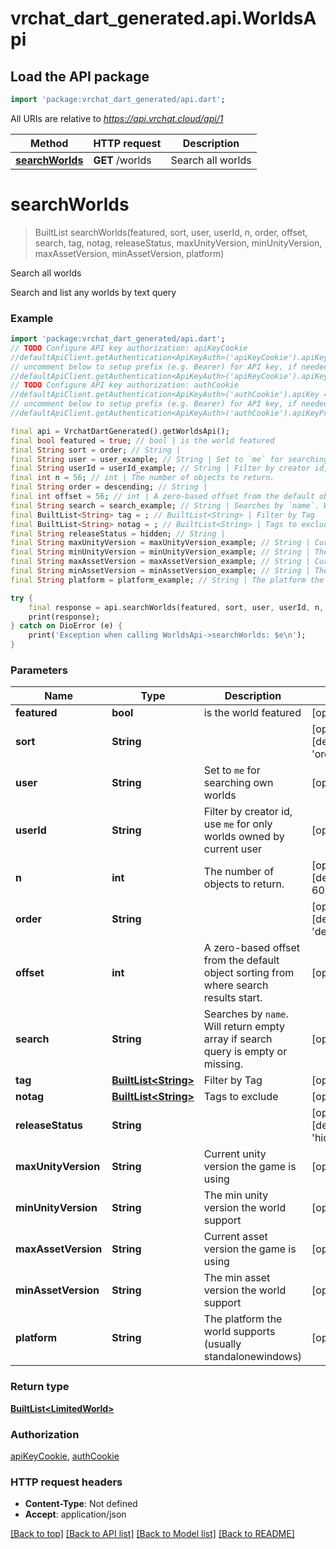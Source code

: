 # vrchat_dart_generated.api.WorldsApi

## Load the API package
```dart
import 'package:vrchat_dart_generated/api.dart';
```

All URIs are relative to *https://api.vrchat.cloud/api/1*

Method | HTTP request | Description
------------- | ------------- | -------------
[**searchWorlds**](WorldsApi.md#searchworlds) | **GET** /worlds | Search all worlds


# **searchWorlds**
> BuiltList<LimitedWorld> searchWorlds(featured, sort, user, userId, n, order, offset, search, tag, notag, releaseStatus, maxUnityVersion, minUnityVersion, maxAssetVersion, minAssetVersion, platform)

Search all worlds

Search and list any worlds by text query

### Example 
```dart
import 'package:vrchat_dart_generated/api.dart';
// TODO Configure API key authorization: apiKeyCookie
//defaultApiClient.getAuthentication<ApiKeyAuth>('apiKeyCookie').apiKey = 'YOUR_API_KEY';
// uncomment below to setup prefix (e.g. Bearer) for API key, if needed
//defaultApiClient.getAuthentication<ApiKeyAuth>('apiKeyCookie').apiKeyPrefix = 'Bearer';
// TODO Configure API key authorization: authCookie
//defaultApiClient.getAuthentication<ApiKeyAuth>('authCookie').apiKey = 'YOUR_API_KEY';
// uncomment below to setup prefix (e.g. Bearer) for API key, if needed
//defaultApiClient.getAuthentication<ApiKeyAuth>('authCookie').apiKeyPrefix = 'Bearer';

final api = VrchatDartGenerated().getWorldsApi();
final bool featured = true; // bool | is the world featured
final String sort = order; // String | 
final String user = user_example; // String | Set to `me` for searching own worlds
final String userId = userId_example; // String | Filter by creator id, use `me` for only worlds owned by current user
final int n = 56; // int | The number of objects to return.
final String order = descending; // String | 
final int offset = 56; // int | A zero-based offset from the default object sorting from where search results start.
final String search = search_example; // String | Searches by `name`. Will return empty array if search query is empty or missing.
final BuiltList<String> tag = ; // BuiltList<String> | Filter by Tag
final BuiltList<String> notag = ; // BuiltList<String> | Tags to exclude
final String releaseStatus = hidden; // String | 
final String maxUnityVersion = maxUnityVersion_example; // String | Current unity version the game is using
final String minUnityVersion = minUnityVersion_example; // String | The min unity version the world support
final String maxAssetVersion = maxAssetVersion_example; // String | Current asset version the game is using
final String minAssetVersion = minAssetVersion_example; // String | The min asset version the world support
final String platform = platform_example; // String | The platform the world supports (usually standalonewindows)

try { 
    final response = api.searchWorlds(featured, sort, user, userId, n, order, offset, search, tag, notag, releaseStatus, maxUnityVersion, minUnityVersion, maxAssetVersion, minAssetVersion, platform);
    print(response);
} catch on DioError (e) {
    print('Exception when calling WorldsApi->searchWorlds: $e\n');
}
```

### Parameters

Name | Type | Description  | Notes
------------- | ------------- | ------------- | -------------
 **featured** | **bool**| is the world featured | [optional] 
 **sort** | **String**|  | [optional] [default to 'order']
 **user** | **String**| Set to `me` for searching own worlds | [optional] 
 **userId** | **String**| Filter by creator id, use `me` for only worlds owned by current user | [optional] 
 **n** | **int**| The number of objects to return. | [optional] [default to 60]
 **order** | **String**|  | [optional] [default to 'descending']
 **offset** | **int**| A zero-based offset from the default object sorting from where search results start. | [optional] 
 **search** | **String**| Searches by `name`. Will return empty array if search query is empty or missing. | [optional] 
 **tag** | [**BuiltList&lt;String&gt;**](String.md)| Filter by Tag | [optional] 
 **notag** | [**BuiltList&lt;String&gt;**](String.md)| Tags to exclude | [optional] 
 **releaseStatus** | **String**|  | [optional] [default to 'hidden']
 **maxUnityVersion** | **String**| Current unity version the game is using | [optional] 
 **minUnityVersion** | **String**| The min unity version the world support | [optional] 
 **maxAssetVersion** | **String**| Current asset version the game is using | [optional] 
 **minAssetVersion** | **String**| The min asset version the world support | [optional] 
 **platform** | **String**| The platform the world supports (usually standalonewindows) | [optional] 

### Return type

[**BuiltList&lt;LimitedWorld&gt;**](LimitedWorld.md)

### Authorization

[apiKeyCookie](../README.md#apiKeyCookie), [authCookie](../README.md#authCookie)

### HTTP request headers

 - **Content-Type**: Not defined
 - **Accept**: application/json

[[Back to top]](#) [[Back to API list]](../README.md#documentation-for-api-endpoints) [[Back to Model list]](../README.md#documentation-for-models) [[Back to README]](../README.md)

